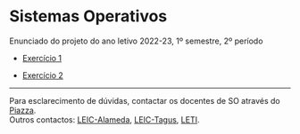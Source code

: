 
# Sistemas Operativos

Enunciado do projeto do ano letivo 2022-23, 1º semestre, 2º período

- [Exercício 1](exercise1.md)

- [Exercício 2](exercise2.md)

----

Para esclarecimento de dúvidas, contactar os docentes de SO através do [Piazza](https://piazza.com/tecnico.ulisboa.pt/summer2022/so202223).  
Outros contactos: [LEIC-Alameda](mailto:leic-so-alameda@disciplinas.tecnico.ulisboa.pt), [LEIC-Tagus](mailto:leic-so-tagus@disciplinas.tecnico.ulisboa.pt), [LETI](mailto:leti-so-tagus@disciplinas.tecnico.ulisboa.pt).
